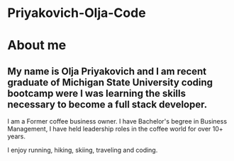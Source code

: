 # Priyakovich-Olja-Code
# About me 
 
## My name is Olja Priyakovich and I am recent graduate of  Michigan State University coding bootcamp were I was learning the  skills necessary to become a full stack developer.  

I am a Former coffee business owner. I have Bachelor's begree in Business Management, I have held leadership roles in the coffee world for over 10+ years. 

I enjoy running, hiking, skiing, traveling and coding.
